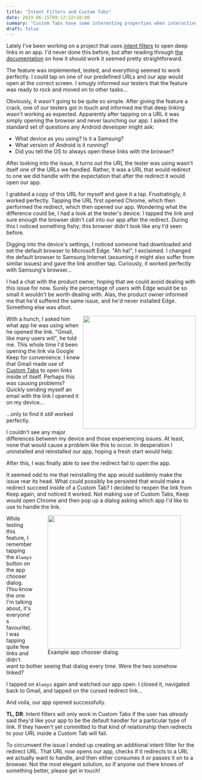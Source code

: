 ```yaml
---
title: "Intent Filters and Custom Tabs"
date: 2019-06-15T09:12:22+10:00
summary: "Custom Tabs have some interesting properties when interacting with intent filters."
draft: false
---
```


Lately I've been working on a project that uses
[intent filters](https://developer.android.com/guide/components/intents-filters) to open deep links in an app. I'd never
done this before, but after reading through
[the documentation](https://developer.android.com/training/app-links/deep-linking) on how it should work it seemed
pretty straightforward.

The feature was implemented, tested, and everything seemed to work perfectly. I could tap on one of our predefined URLs
and our app would open at the correct screen. I smugly informed our testers that the feature was ready to rock and
moved on to other tasks...

Obviously, it wasn't going to be quite so simple. After giving the feature a crack, one of our testers got in touch and
informed me that deep linking wasn't working as expected. Apparently after tapping on a URL it was simply opening the
browser and never launching our app. I asked the standard set of questions any Android developer might ask:

- What device as you using? Is it a Samsung?
- What version of Android is it running?
- Did you tell the OS to always open these links with the browser?

After looking into the issue, it turns out the URL the tester was using wasn't itself one of the URLs we handled.
Rather, it was a URL that would redirect to one we did handle with the expectation that after the redirect it would
open our app.

I grabbed a copy of this URL for myself and gave it a tap. Frustratingly, it worked perfectly. Tapping the URL
first opened Chrome, which then performed the redirect, which then opened our app. Wondering what the difference could
be, I had a look at the tester's device. I tapped the link and sure enough the browser didn't call into our app after
the redirect. During this I noticed something fishy; this browser didn't look like any I'd seen before.

Digging into the device's settings, I noticed someone had downloaded and set the default browser to Microsoft Edge.
"Ah ha!", I exclaimed. I changed the default browser to Samsung Internet (assuming it might also suffer from similar
issues) and gave the link another tap. Curiously, it worked perfectly with Samsung's browser...

I had a chat with the product owner, hoping that we could avoid dealing with this issue for now. Surely the percentage
of users with Edge would be so small it wouldn't be worth dealing with. Alas, the product owner informed me that he'd
suffered the same issue, and he'd never installed Edge. Something else was afoot.

<img
    src="../../img/intent_filter_chrome.png"
    style="width: 300px; max-width: 100%; display: inline; float: right; margin-bottom: 8px;"
    />

With a hunch, I asked him what app he was using when he opened the link. "Gmail, like many users will", he told me.
This whole time I'd been opening the link via Google Keep for convenience. I knew that Gmail made use of
[Custom Tabs](https://developer.android.com/reference/androidx/browser/customtabs/package-summary.html) to open links
inside of itself. Perhaps this was causing problems? Quickly sending myself an email with the link I opened it on my
device...

...only to find it _still_ worked perfectly.

I couldn't see any major differences between my device and those experiencing issues. At least, none that would
cause a problem like this to occur. In desperation I uninstalled and reinstalled our app, hoping a fresh start would
help.

After this, I was finally able to see the redirect fail to open the app.

It seemed odd to me that reinstalling the app would suddenly make the issue rear its head. What could possibly be
persisted that would make a redirect succeed inside of a Custom Tab? I decided to reopen the link from Keep again, and
noticed it worked. Not making use of Custom Tabs, Keep would open Chrome and then pop up a dialog asking which app
I'd like to use to handle the link.

<figure style="float: right; margin-top: 0px; display: inline; max-width: 100%; ">
  <img
      src="../../img/app-chooser-dialog.png"
      width="354px"
      style="max-width: 100%;"
      />
  <figcaption>Example app chooser dialog.</figcaption>
</figure>

While testing this feature, I remember tapping the `Always` button on the app chooser dialog. (You know the one I'm
talking about, it's everyone's favourite). I was tapping quite few links and didn't want to bother seeing that
dialog every time. Were the two somehow linked?

I tapped on `Always` again and watched our app open. I closed it, navigated back to Gmail, and tapped on the cursed
redirect link...

And voila, our app opened successfully.

<strong>TL, DR</strong>: Intent filters will only work in Custom Tabs if the user has _already_ said they'd like your
app to be the default handler for a particular type of link. If they haven't yet committed to that kind of relationship
then redirects to your URL inside a Custom Tab will fail.

To circumvent the issue I ended up creating an additional intent filter for the redirect URL. That URL now opens our
app, checks if it redirects to a URL we actually want to handle, and then either consumes it or passes it on to a
browser. Not the most elegant solution, so if anyone out there knows of something better, please get in touch!
